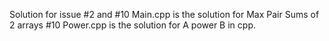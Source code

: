 Solution for issue #2 and #10
Main.cpp is the solution for Max Pair Sums of 2 arrays #10
Power.cpp is the solution for A power B in cpp.
